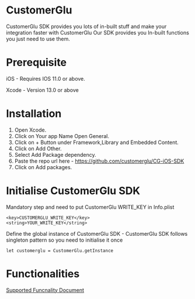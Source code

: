 # CustomerGlu

CustomerGlu SDK provides you lots of in-built stuff and make your integration faster with CustomerGlu
Our SDK provides you In-built functions you just need to use them.

# Prerequisite

iOS - Requires IOS 11.0 or above.

Xcode - Version 13.0 or above

# Installation

1. Open Xcode.
2. Click on Your app Name Open General.
3. Click on + Button under Framework,Library and Embedded Content.
4. Click on Add Other.
5. Select Add Package dependency.
6. Paste the repo url here - https://github.com/customerglu/CG-iOS-SDK  
7. Click on Add packages.

# Initialise CustomerGlu SDK 

Mandatory step and need to put CustomerGlu WRITE_KEY in Info.plist
``` 
<key>CUSTOMERGLU_WRITE_KEY</key>
<string>YOUR_WRITE_KEY</string>

```
Define the global instance of CustomerGlu SDK -  CustomerGlu SDK follows singleton pattern so you need to initialise it once
``` 
let customerglu = CustomerGlu.getInstance

```

# Functionalities

[Supported Funcnality Document](https://docs.customerglu.com/sdk/ios)
